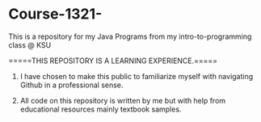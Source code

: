 # Course-1321-
This is a repository for my Java Programs from my intro-to-programming class @ KSU


=====THIS REPOSITORY IS A LEARNING EXPERIENCE.=====

1. I have chosen to make this public to familiarize myself with navigating Github in a professional sense. 

2. All code on this repository is written by me but with help from educational resources mainly textbook samples. 


